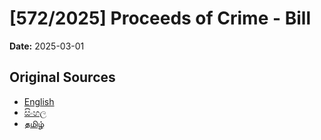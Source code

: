 # [572/2025] Proceeds of Crime - Bill

**Date:** 2025-03-01

## Original Sources

- [English](https://documents.gov.lk/view/bills/2025/3/572-2025_E.pdf)
- [සිංහල](https://documents.gov.lk/view/bills/2025/3/572-2025_S.pdf)
- [தமிழ்](https://documents.gov.lk/view/bills/2025/3/572-2025_T.pdf)
